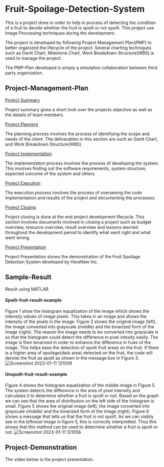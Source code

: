 # Fruit-Spoilage-Detection-System

This is a project done in order to help in process of detecting the condition of a fruit to decide whether the fruit is spoilt or not spoilt. This project use Image Processing techniques during the development.

The project is developed by following Project Management Plan(PMP) to better organized the lifecycle of the project. Several charting techniques such as Gantt Chart, Milestone Chart, Work Breakdown Structure(WBS) is used to manage the project.

The PMP-Plan developed is simply a simulation collaboration between third party organization.

## Project-Management-Plan

[Project Summary](https://github.com/n-miera/Fruit-Spoilage-Detection-System/blob/main/PMP/A-PROJECT_SUMMARY.md)

Project summary gives a short look over the projects objective as well as the details of team members.

[Project Planning](https://github.com/n-miera/Fruit-Spoilage-Detection-System/blob/main/PMP/B-PROJECT_PLANNING.md)

The planning process involves the process of identifying the scope and needs of the client. The deliverables in this section are such as Gantt Chart, and Work Breakdown Structure(WBS).

[Project Implementation](https://github.com/n-miera/Fruit-Spoilage-Detection-System/blob/main/PMP/C-PROJECT_IMPLEMENTATION.md)

The implementation process involves the process of developing the system. This involves finding out the software requirements, system structure, expected outcome of the system and others.

[Project Execution](https://github.com/n-miera/Fruit-Spoilage-Detection-System/blob/main/PMP/D-PROJECT_EXECUTION.md)

The execution process involves the process of overseeing the code implementation and results of the project and documenting the procesess.

[Project Closing](https://github.com/n-miera/Fruit-Spoilage-Detection-System/blob/main/PMP/E-PROJECT_CLOSING.md)

Project closing is done at the end project development lifecycle. This section involves documents involved in closing a project such as budget overview, resource overview, result overview and lessons learned throughout the development period to identify what went right and what went wrong.

[Project Presentation](https://github.com/n-miera/Fruit-Spoilage-Detection-System/blob/main/PMP/F-PROJECT_PRESENTATION.md)

Project Presentation shows the demonstration of the Fruit Spoilage Detection System developed by HereNew Inc.

## Sample-Result

Result using MATLAB

#### Spoilt-fruit-result-example

Figure 1 show the histogram equalization of the image which shows the intensity values of image pixels. This takes in an image and shows the intensity of the pixels in the image. Figure 2 shows the original image (left), the image converted into grayscale (middle) and the binarized form of the image (right). The reason the image needs to be converted into grayscale is so that the histogram could detect the difference in pixel intesity easily. The image is then binarized in order to enhance the difference in hues of the image. This helps ease the detection
of spoilt fruit areas on the fruit. If there is a higher area of spoilage(dark area) detected on the fruit, the code will denote the fruit as spoilt as shown in the message box in Figure 3.
![Screenshot 2023-01-11 121009](https://user-images.githubusercontent.com/121591014/211716134-22f18df3-ef20-4414-81f2-5dcfafb36237.png)
#### Unspoilt-fruit-result-example

Figure 4 shows the histogram equalization of the middle image in Figure 5. The system detects the difference in the area of pixel intensity and calculates it to determine whether a fruit is spoilt or not. Based on the graph we can see that the area of distribution on the left side of the histogram is small. Figure 5 shows the original image (left), the image converted into grayscale (middle) and the binarized form of the image (right). Figure 6 shows a message that tells us that the fruit is not spoilt. As we can visibly see in the leftmost image in figure 5, this is correctly interpretted. Thus this shows that this method can be used to determine whether a fruit is spoilt or not.
![Screenshot 2023-01-11 121056](https://user-images.githubusercontent.com/121591014/211716142-b69d9680-7783-40a8-ab3e-9d34f09f5e48.png)


## Project-Demonstration

The video below is the project presentation.
